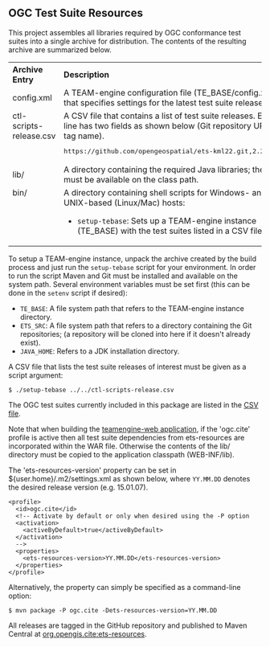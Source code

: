 ## OGC Test Suite Resources

This project assembles all libraries required by OGC conformance test suites 
into a single archive for distribution. The contents of the resulting archive 
are summarized below.

<table style="text-align: left;">
  <tr>
    <th>Archive Entry</th>
    <th>Description</th>
  </tr>
  <tr>
    <td>config.xml</td>
    <td>A TEAM-engine configuration file (TE_BASE/config.xml) that specifies 
    settings for the latest test suite releases.</td>
  </tr>
  <tr>
    <td style="vertical-align: top">ctl-scripts-release.csv</td>
    <td>A CSV file that contains a list of test suite releases. Each line has 
    two fields as shown below (Git repository URL, tag name).
      <pre>https://github.com/opengeospatial/ets-kml22.git,2.2-r11</pre>
    </td>
  </tr>
  <tr>
    <td>lib/</td>
    <td>A directory containing the required Java libraries; these must be 
    available on the class path.</td>
  </tr>
  <tr>
    <td style="vertical-align: top">bin/</td>
    <td>A directory containing shell scripts for Windows- and UNIX-based 
    (Linux/Mac) hosts:
    <ul>
      <li><code>setup-tebase</code>: Sets up a TEAM-engine instance (TE_BASE) 
      with the test suites listed in a CSV file.</li>
    </ul>
    </td>
  </tr>
</table>

To setup a TEAM-engine instance, unpack the archive created by the build process and 
just run the `setup-tebase` script for your environment. In order to run the script 
Maven and Git must be installed and available on the system path. Several environment 
variables must be set first (this can be done in the `setenv` script if desired):

* `TE_BASE`: A file system path that refers to the TEAM-engine instance directory.
* `ETS_SRC`: A file system path that refers to a directory containing the Git repositories; 
  (a repository will be cloned into here if it doesn't already exist).
* `JAVA_HOME`: Refers to a JDK installation directory.

A CSV file that lists the test suite releases of interest must be given as a script argument:

    $ ./setup-tebase ../../ctl-scripts-release.csv

The OGC test suites currently included in this package are listed in the [CSV file](src/main/config/ctl-scripts-release.csv).

Note that when building the [teamengine-web application](https://github.com/opengeospatial/teamengine), 
if the 'ogc.cite' profile is active then all test suite dependencies from ets-resources are 
incorporated within the WAR file. Otherwise the contents of the lib/ directory must be 
copied to the application classpath (WEB-INF/lib). 

The 'ets-resources-version' property can be set in ${user.home}/.m2/settings.xml as shown below, 
where `YY.MM.DD` denotes the desired release version (e.g. 15.01.07).

    <profile>
      <id>ogc.cite</id>
      <!-- Activate by default or only when desired using the -P option
      <activation>
        <activeByDefault>true</activeByDefault>
      </activation>
      -->
      <properties>
        <ets-resources-version>YY.MM.DD</ets-resources-version>
      </properties>
    </profile>

Alternatively, the property can simply be specified as a command-line option:

    $ mvn package -P ogc.cite -Dets-resources-version=YY.MM.DD

All releases are tagged in the GitHub repository and published to Maven Central at 
[org.opengis.cite:ets-resources](http://search.maven.org/#search|ga|1|a%3Aets-resources).
